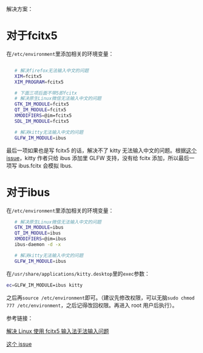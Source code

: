 解决方案：
# 对于fcitx5

在`/etc/environment`里添加相关的环境变量：

```bash

   # 解决firefox无法输入中文的问题
   XIM=fcitx5
   XIM_PROGRAM=fcitx5

   # 下面三项后面不带5即fcitx
   # 解决原生Linux微信无法输入中文的问题
   GTK_IM_MODULE=fcitx5
   QT_IM_MODULE=fcitx5
   XMODIFIERS=@im=fcitx5
   SDL_IM_MODULE=fcitx5

   # 解决kitty无法输入中文的问题
   GLFW_IM_MODULE=ibus

```

最后一项如果也是写 fcitx5 的话，解决不了 kitty 无法输入中文的问题。根据[这个 issue](https://github.com/kovidgoyal/kitty/issues/469)，kitty 作者只给 ibus 添加里 GLFW 支持，没有给 fcitx 添加，所以最后一项写 ibus.fcitx 会模拟 Ibus.

# 对于ibus

在`/etc/environment`里添加相关的环境变量：
```bash
   # 解决原生Linux微信无法输入中文的问题
   GTK_IM_MODULE=ibus
   QT_IM_MODULE=ibus
   XMODIFIERS=@im=ibus
   ibus-daemon -d -x

   # 解决kitty无法输入中文的问题
   GLFW_IM_MODULE=ibus
```

在`/usr/share/applications/kitty.desktop`里的`exec`参数：
```bash
ec=GLFW_IM_MODULE=ibus kitty 
```


之后再`source /etc/environment`即可。（建议先修改权限，可以无脑`sudo chmod 777 /etc/environment`，之后记得改回权限。再进入 root 用户后执行）。

参考链接：

[解决 Linux 使用 fcitx5 输入法无法输入问题](https://www.bilibili.com/read/cv21085970/)

[这个 issue](https://github.com/kovidgoyal/kitty/issues/469)

